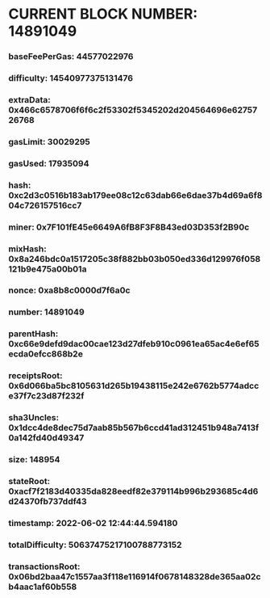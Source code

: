 # CURRENT BLOCK NUMBER: 14891049

### baseFeePerGas: 44577022976
### difficulty: 14540977375131476
### extraData: 0x466c6578706f6f6c2f53302f5345202d204564696e6275726768
### gasLimit: 30029295
### gasUsed: 17935094
### hash: 0xc2d3c0516b183ab179ee08c12c63dab66e6dae37b4d69a6f804c726157516cc7
### miner: 0x7F101fE45e6649A6fB8F3F8B43ed03D353f2B90c
### mixHash: 0x8a246bdc0a1517205c38f882bb03b050ed336d129976f058121b9e475a00b01a
### nonce: 0xa8b8c0000d7f6a0c
### number: 14891049
### parentHash: 0xc66e9defd9dac00cae123d27dfeb910c0961ea65ac4e6ef65ecda0efcc868b2e
### receiptsRoot: 0x6d066ba5bc8105631d265b19438115e242e6762b5774adcce37f7c23d87f232f
### sha3Uncles: 0x1dcc4de8dec75d7aab85b567b6ccd41ad312451b948a7413f0a142fd40d49347
### size: 148954
### stateRoot: 0xacf7f2183d40335da828eedf82e379114b996b293685c4d6d24370fb737ddf43
### timestamp: 2022-06-02 12:44:44.594180
### totalDifficulty: 50637475217100788773152
### transactionsRoot: 0x06bd2baa47c1557aa3f118e116914f0678148328de365aa02cb4aac1af60b558
